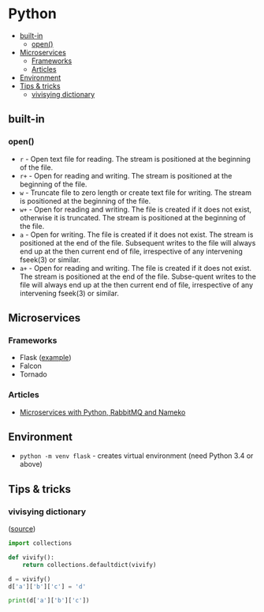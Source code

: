 # Python

<!-- MarkdownTOC autolink="true" lowercase="all" uri_encoding="false" -->

- [built-in](#built-in)
    - [open\(\)](#open)
- [Microservices](#microservices)
    - [Frameworks](#frameworks)
    - [Articles](#articles)
- [Environment](#environment)
- [Tips & tricks](#tips--tricks)
    - [vivisying dictionary](#vivisying-dictionary)

<!-- /MarkdownTOC -->


## built-in

### open()

- `r` - Open text file for reading. The stream is positioned at the beginning of the file.
- `r+` - Open for reading and writing. The stream is positioned at the beginning of the file.
- `w` - Truncate file to zero length or create text file for writing.
The stream is positioned at the beginning of the file.
- `w+` - Open for reading and writing.
The file is created if it does not exist, otherwise it is truncated.
The stream is positioned at the beginning of the file.
- `a` - Open for writing. The file is created if it does not exist.
The stream is positioned at the end of the file.
Subsequent writes to the file will always end up at the then current end of file,
irrespective of any intervening fseek(3) or similar.
- `a+` - Open for reading and writing.
The file is created if it does not exist.
The stream is positioned at the end of the file.
Subse-quent writes to the file will always end up at the then current end of file,
irrespective of any intervening fseek(3) or similar.



## Microservices

### Frameworks
- Flask ([example](http://eax.me/python-flask/))
- Falcon
- Tornado


### Articles
- [Microservices with Python, RabbitMQ and Nameko](http://brunorocha.org/python/microservices-with-python-rabbitmq-and-nameko.html)


## Environment

- `python -m venv flask` - creates virtual environment (need Python 3.4 or above)


## Tips & tricks


### vivisying dictionary

([source](http://robb.re/notes/2015-02-09-pyramid-traversal.html))

```python
import collections

def vivify():
    return collections.defaultdict(vivify)

d = vivify()
d['a']['b']['c'] = 'd'

print(d['a']['b']['c'])
```